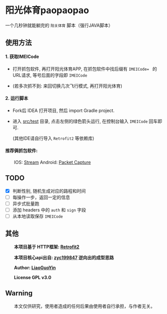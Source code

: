 # 阳光体育paopaopao

一个几秒钟就能躺完的 `阳关体育` 脚本（强行JAVA脚本）

## 使用方法    

#### 1. 获取IMEICode
  - 打开抓包软件, 再打开阳光体育APP, 在抓包软件中找后缀有 `IMEICode= ` 的URL请求, 等号后面的字段即 `IMEICode`
   
  - (若多次抓不到: 来回切换几次飞行模式, 再打开阳光体育)
    
#### 2. 运行脚本
  - Fork后 IDEA 打开项目, 然后 import Gradle project.

  - 进入 [src/test](src/test/java/com/liaoguoyin/aipao/RunnerTest.java) 目录, 点击左侧的绿色箭头运行, 在控制台输入 `IMEICode` 回车即可.

     (其他IDE请自行导入 `Retrofit2` 等依赖库)
  
#### 推荐俩抓包软件:
     IOS: [Stream](https://itunes.apple.com/cn/app/stream/id1312141691?mt=8&ct=appshare-cn) Android: [Packet Capture](https://play.google.com/store/apps/details?id=app.greyshirts.sslcapture)

## TODO
   - [x] 判断性别, 随机生成对应的路程和时间
   - [ ] 每操作一步，返回一定的信息
   - [ ] 异步式批量跑
   - [ ] 添加 headers 中的 `auth` 和 `sign` 字段
   - [ ] 从本地读取保存 `IMEICode` 
 
## 其他
     **本项目基于 HTTP框架: [Retrofit2](https://square.github.io/retrofit/)**  
     
     **本项目核心api出自: [zyc199847](https://github.com/zyc199847/Sunny-Running) 逆向出的成型思路**
   
     **Author: [LiaoGuoYin](https://github.com/Biubang)**
     
     **License GPL v3.0**

## Warning
     本文仅供研究，使用者造成的任何后果由使用者自行承担，与作者无关。